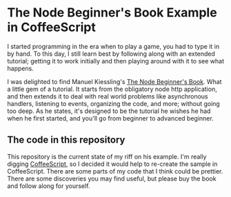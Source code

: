# The Node Beginner's Book Example in CoffeeScript

I started programming in the era when to play a game, you had to type it in by hand. To this day, I still learn best by following along with an extended tutorial; getting it to work initially and then playing around with it to see what happens.

I was delighted to find Manuel Kiessling's [The Node Beginner's Book]. What a little gem of a tutorial. It starts from the obligatory node http application, and then extends it to deal with real world problems like asynchronous handlers, listening to events, organizing the code, and more; without going too deep. As he states, it's designed to be the tutorial he wishes he had when he first started, and you'll go from beginner to advanced beginner.

## The code in this repository

This repository is the current state of my riff on his example. I'm really digging [CoffeeScript], so I decided it would help to re-create the sample in CoffeeScript. There are some parts of my code that I think could be prettier. There are some discoveries you may find useful, but please buy the book and follow along for yourself.

[The Node Beginner's Book]: http://www.nodebeginner.org/
[CoffeeScript]: http://coffeescript.org